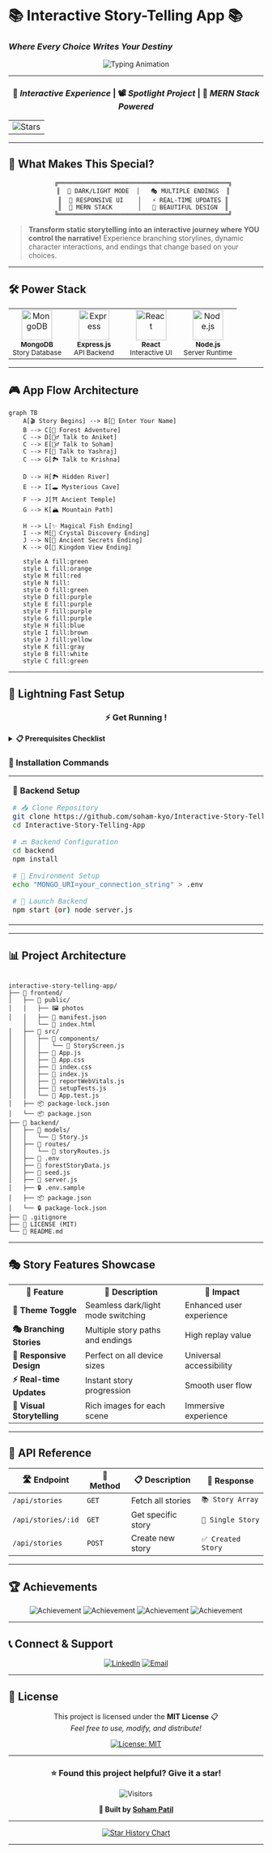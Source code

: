 # 📚 Interactive Story-Telling App 📚
### *Where Every Choice Writes Your Destiny*

<div align="center">

![Typing Animation](https://readme-typing-svg.demolab.com?font=Fira+Code&weight=700&size=35&duration=3000&pause=800&color=FF6B35&center=true&vCenter=true&multiline=true&repeat=true&width=800&height=120&lines=🏰+CHOOSE+YOUR+ADVENTURE;🎭+CRAFT+YOUR+DESTINY;🚀+MERN+POWERED+EXPERIENCE)

</div>

---

<div align="center">

### 📢 *Interactive Experience* | 📽️ *Spotlight Project* | 🎯 *MERN Stack Powered*

</div>

<table align="center">
<tr>
<td align="center"><img src="https://img.shields.io/github/stars/soham-kyo/Interactive-Story-Telling-App?style=social&logo=github" alt="Stars"></td>
</td>
</tr>
</table>

---

## 🎯 What Makes This Special?

<div align="center">

```ascii
    ╔═══════════════════════════════════════════════╗
    ║  🌙 DARK/LIGHT MODE  │   🎭 MULTIPLE ENDINGS  ║
    ║  📱 RESPONSIVE UI    │   ⚡ REAL-TIME UPDATES ║
    ║  🚀 MERN STACK       │   🎨 BEAUTIFUL DESIGN  ║
    ╚═══════════════════════════════════════════════╝
```

</div>

> **Transform static storytelling into an interactive journey where YOU control the narrative!**
> Experience branching storylines, dynamic character interactions, and endings that change based on your choices.

---

## 🛠️ Power Stack

<div align="center">

<table>
<tr>
<td align="center" width="25%">
<img src="https://skillicons.dev/icons?i=mongodb" width="60px" height="60px" alt="MongoDB" /><br>
<sub><b>MongoDB</b></sub><br>
<sub>Story Database</sub>
</td>
<td align="center" width="25%">
<img src="https://skillicons.dev/icons?i=express" width="60px" height="60px" alt="Express" /><br>
<sub><b>Express.js</b></sub><br>
<sub>API Backend</sub>
</td>
<td align="center" width="25%">
<img src="https://skillicons.dev/icons?i=react" width="60px" height="60px" alt="React" /><br>
<sub><b>React</b></sub><br>
<sub>Interactive UI</sub>
</td>
<td align="center" width="25%">
<img src="https://skillicons.dev/icons?i=nodejs" width="60px" height="60px" alt="Node.js" /><br>
<sub><b>Node.js</b></sub><br>
<sub>Server Runtime</sub>
</td>
</tr>
</table>

</div>

---

## 🎮 App Flow Architecture

```mermaid
graph TB
    A[🎬 Story Begins] --> B[👤 Enter Your Name]
    B --> C[🌲 Forest Adventure]
    C --> D[🧙‍♂️ Talk to Aniket]
    C --> E[🧝‍♂ Talk to Soham]
    C --> F[🏯 Talk to Yashraj]
    C --> G[🏞️ Talk to Krishna]
    
    D --> H[🏞️ Hidden River]
    E --> I[🕳️ Mysterious Cave]
    F --> J[⛩️ Ancient Temple]
    G --> K[🏔️ Mountain Path]
    
    H --> L[✨ Magical Fish Ending]
    I --> M[💎 Crystal Discovery Ending]
    J --> N[📜 Ancient Secrets Ending]
    K --> O[👑 Kingdom View Ending]
    
    style A fill:green
    style L fill:orange
    style M fill:red
    style N fill:
    style O fill:green
    style D fill:purple
    style E fill:purple
    style F fill:purple
    style G fill:purple
    style H fill:blue
    style I fill:brown
    style J fill:yellow
    style K fill:gray
    style B fill:white
    style C fill:green
```

---

## 🚀 Lightning Fast Setup

<div align="center">

### ⚡ Get Running !

</div>

<details>
<summary><b>📋 Prerequisites Checklist</b></summary>

- ✅ Node.js (v14+)
- ✅ MongoDB (local or Atlas)
- ✅ npm
- ✅ Git

</details>

### 🎯 Installation Commands

<table>
<tr>
<td width="50%">

**🔧 Backend Setup**
```bash
# 📥 Clone Repository
git clone https://github.com/soham-kyo/Interactive-Story-Telling-App.git
cd Interactive-Story-Telling-App

# 🔙 Backend Configuration  
cd backend
npm install

# 🔐 Environment Setup
echo "MONGO_URI=your_connection_string" > .env

# 🚀 Launch Backend
npm start (or) node server.js
```

</td>
<td width="50%">

**🎨 Frontend Setup**
```bash
# 🎨 Frontend Configuration
cd ../frontend
npm install

# 🌐 Start Development Server
npm start

# 🎉 Open Browser
# http://localhost:3000
```

</td>
</tr>
</table>

---

## 📊 Project Architecture

```

interactive-story-telling-app/
├── 📁 frontend/
│   ├── 📁 public/
│   │   ├── 🖼️ photos
│   │   ├── 📑 manifest.json
    │   └── 📄 index.html
│   ├── 📁 src/
│   │   ├── 📁 components/
│   │   │   └── 📄 StoryScreen.js
│   │   ├── 📄 App.js
│   │   ├── 🎨 App.css
│   │   ├── 🎨 index.css
│   │   ├── 📄 index.js
│   │   ├── 📄 reportWebVitals.js
│   │   ├── 📄 setupTests.js
│   │   └── 📑 App.test.js
│   ├── 📦 package-lock.json
│   └── 📦 package.json
├── 📁 backend/
│   ├── 📁 models/
│   │   └── 📄 Story.js
│   ├── 📁 routes/
│   │   └── 📄 storyRoutes.js
│   ├── 🔐 .env
│   ├── 📄 forestStoryData.js
│   ├── 🌱 seed.js
│   ├── 🚀 server.js 
│   ├── 🔒 .env.sample
│   ├── 📦 package.json
│   └── 🔒 package-lock.json
├── 🚫 .gitignore
├── 📜 LICENSE (MIT)
└── 📝 README.md

```
---

## 🎭 Story Features Showcase

<div align="center">

<table>
<tr>
<th>🌟 Feature</th>
<th>📝 Description</th>
<th>🎯 Impact</th>
</tr>
<tr>
<td><b>🌙 Theme Toggle</b></td>
<td>Seamless dark/light mode switching</td>
<td>Enhanced user experience</td>
</tr>
<tr>
<td><b>🎭 Branching Stories</b></td>
<td>Multiple story paths and endings</td>
<td>High replay value</td>
</tr>
<tr>
<td><b>📱 Responsive Design</b></td>
<td>Perfect on all device sizes</td>
<td>Universal accessibility</td>
</tr>
<tr>
<td><b>⚡ Real-time Updates</b></td>
<td>Instant story progression</td>
<td>Smooth user flow</td>
</tr>
<tr>
<td><b>🎨 Visual Storytelling</b></td>
<td>Rich images for each scene</td>
<td>Immersive experience</td>
</tr>
</table>

</div>

---

## 🚀 API Reference

<div align="center">

| 🛣️ Endpoint | 🔧 Method | 📋 Description | 🎯 Response |
|------------|----------|---------------|------------|
| `/api/stories` | `GET` | Fetch all stories | `📚 Story Array` |
| `/api/stories/:id` | `GET` | Get specific story | `📖 Single Story` |
| `/api/stories` | `POST` | Create new story | `✅ Created Story` |

</div>

---

## 🏆 Achievements

<div align="center">

![Achievement](https://img.shields.io/badge/🎯_MERN_Stack-Implemented-success?style=for-the-badge&color=4ecdc4)
![Achievement](https://img.shields.io/badge/🎨_Responsive_Design-Perfect-success?style=for-the-badge&color=ff6b35)
![Achievement](https://img.shields.io/badge/🌙_Theme_Toggle-Smooth-success?style=for-the-badge&color=purple)
![Achievement](https://img.shields.io/badge/📱_Cross_Platform-Ready-success?style=for-the-badge&color=orange)

</div>

---

## 📞 Connect & Support

<div align="center">
    
[![LinkedIn](https://img.shields.io/badge/LinkedIn-0077B5?style=for-the-badge&logo=linkedin&logoColor=white)](https://linkedin.com/in/sohamkyo)
[![Email](https://img.shields.io/badge/Email-D14836?style=for-the-badge&logo=gmail&logoColor=white)](mailto:sohamkyo@gmail.com)

</div>

---

## 📜 License

<div align="center">

This project is licensed under the **MIT License** 📋  
*Feel free to use, modify, and distribute!*

[![License: MIT](https://img.shields.io/badge/License-MIT-yellow.svg?style=for-the-badge)](https://opensource.org/licenses/MIT)

</div>

---

<div align="center">

### ⭐ Found this project helpful? Give it a star!

<img src="https://visitor-badge.laobi.icu/badge?page_id=soham-kyo.Interactive-Story-Telling-App&left_color=ff6b35&right_color=4ecdc4" alt="Visitors"/>

**🚀 Built by [Soham Patil](https://github.com/soham-kyo)**

</div>

---

<div align="center">
    
[![Star History Chart](https://api.star-history.com/svg?repos=soham-kyo/Interactive-Story-Telling-App&type=Date)](https://star-history.com/#soham-kyo/Interactive-Story-Telling-App&Date)

</div>

---
